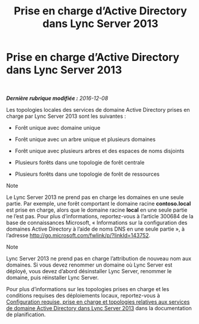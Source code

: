 ﻿---
title: Prise en charge d’Active Directory dans Lync Server 2013
TOCTitle: Prise en charge d’Active Directoryt
ms:assetid: 28ed9ac4-586d-4803-ad45-99c4fa793f54
ms:mtpsurl: https://technet.microsoft.com/fr-fr/library/Gg425756(v=OCS.15)
ms:contentKeyID: 49296683
ms.date: 12/10/2016
mtps_version: v=OCS.15
ms.translationtype: HT
---

# Prise en charge d’Active Directory dans Lync Server 2013

 

_**Dernière rubrique modifiée :** 2016-12-08_

Les topologies locales des services de domaine Active Directory prises en charge par Lync Server 2013 sont les suivantes :

  - Forêt unique avec domaine unique

  - Forêt unique avec un arbre unique et plusieurs domaines

  - Forêt unique avec plusieurs arbres et des espaces de noms disjoints

  - Plusieurs forêts dans une topologie de forêt centrale

  - Plusieurs forêts dans une topologie de forêt de ressources

> [!NOTE]  
> Le Lync Server 2013 ne prend pas en charge les domaines en une seule partie. Par exemple, une forêt comportant le domaine racine <strong>contoso.local</strong> est prise en charge, alors que le domaine racine <strong>local</strong> en une seule partie ne l’est pas. Pour plus d’informations, reportez-vous à l’article 300684 de la base de connaissances Microsoft, « Informations sur la configuration des domaines Active Directory à l’aide de noms DNS en une seule partie », à l’adresse <a href="http://go.microsoft.com/fwlink/p/?linkid=143752">http://go.microsoft.com/fwlink/p/?linkId=143752</a>.

> [!NOTE]  
> Lync Server 2013 ne prend pas en charge l’attribution de nouveau nom aux domaines. Si vous devez renommer un domaine où Lync Server est déployé, vous devez d’abord désinstaller Lync Server, renommer le domaine, puis réinstaller Lync Server.

Pour plus d’informations sur les topologies prises en charge et les conditions requises des déploiements locaux, reportez-vous à [Configuration requise, prise en charge et topologies relatives aux services de domaine Active Directory dans Lync Server 2013](lync-server-2013-active-directory-domain-services-requirements-support-and-topologies.md) dans la documentation de planification.

